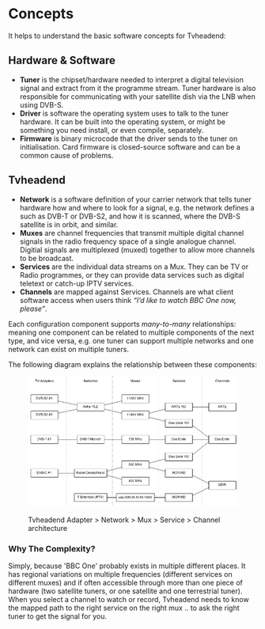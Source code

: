 # Concepts

It helps to understand the basic software concepts for Tvheadend:

## Hardware & Software <a href="#hardwaresoftware-fundamentals" id="hardwaresoftware-fundamentals"></a>

* **Tuner** is the chipset/hardware needed to interpret a digital television signal and extract from it the programme stream. Tuner hardware is also responsible for communicating with your satellite dish via the LNB when using DVB-S.
* **Driver** is software the operating system uses to talk to the tuner hardware. It can be built into the operating system, or might be something you need install, or even compile, separately.
* **Firmware** is binary microcode that the driver sends to the tuner on initialisation. Card firmware is closed-source software and can be a common cause of problems.

## Tvheadend <a href="#applicationtvheadend-fundamentals" id="applicationtvheadend-fundamentals"></a>

* **Network** is a software definition of your carrier network that tells tuner hardware how and where to look for a signal, e.g. the network defines a such as DVB-T or DVB-S2, and how it is scanned, where the DVB-S satellite is in orbit, and similar.
* **Muxes** are channel frequencies that transmit multiple digital channel signals in the radio frequency space of a single analogue channel. Digitial signals are multiplexed (muxed) together to allow more channels to be broadcast.
* **Services** are the individual data streams on a Mux. They can be TV or Radio programmes, or they can provide data services such as digital teletext or catch-up IPTV services.
* **Channels** are mapped against Services. Channels are what client software access when users think _“I’d like to watch BBC One now, please”_.

Each configuration component supports _many-to-many_ relationships: meaning one component can be related to multiple components of the next type, and vice versa, e.g. one tuner can support multiple networks and one network can exist on multiple tuners.&#x20;

The following diagram explains the relationship between these components:

<figure><img src="../.gitbook/assets/image.png" alt=""><figcaption><p>Tvheadend Adapter > Network > Mux > Service > Channel architecture</p></figcaption></figure>

### Why The Complexity?

Simply, because 'BBC One' probably exists in multiple different places. It has regional variations on multiple frequencies (different services on different muxes) and if often accessible through more than one piece of hardware (two satellite tuners, or one satellite and one terrestrial tuner). When you select a channel to watch or record, Tvheadend needs to know the mapped path to the right service on the right mux .. to ask the right tuner to get the signal for you.
